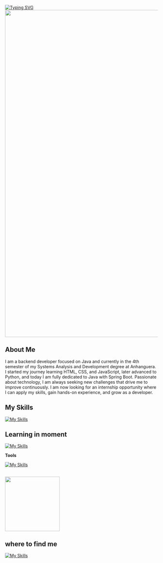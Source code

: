 [![Typing SVG](https://readme-typing-svg.demolab.com?font=Fira+Code&size=22&pause=1000&color=094BF7&background=FFFFFF00&width=435&lines=Hello+World!+I'm+Jo%C3%A3o+Miguel)](https://git.io/typing-svg)
<img src="http://camo.githubusercontent.com/64caf9016869591bbcf79720ad78d0645d4ae11549961c8f47f9cb595838b2e3/68747470733a2f2f63646e612e61727473746174696f6e2e636f6d2f702f6173736574732f696d616765732f696d616765732f3032312f3732302f3932302f6f726967696e616c2f706978656c2d6a6566662d6d6172696f2e6769663f31353732373039343333" width="1080" />
## About Me
I am a backend developer focused on Java and currently in the 4th semester of my Systems Analysis and Development degree at Anhanguera. I started my journey learning HTML, CSS, and JavaScript, later advanced to Python, and today I am fully dedicated to Java with Spring Boot. Passionate about technology, I am always seeking new challenges that drive me to improve continuously. I am now looking for an internship opportunity where I can apply my skills, gain hands-on experience, and grow as a developer.
## My Skills


[![My Skills](https://skillicons.dev/icons?i=html,css,java,python,git,github,windows,spring)](https://skillicons.dev)


## Learning in moment

[![My Skills](https://skillicons.dev/icons?i=javascript,linux)](https://skillicons.dev)



**Tools** 

[![My Skills](https://skillicons.dev/icons?i=idea,vscode,postman)](https://skillicons.dev)



<br/>

<a href="https://github.com/JoaoDev30" title="Perfil do João">
  <img height="180em" src="https://github-readme-stats.vercel.app/api?username=JoaoDev30&theme=gradianto_icons=true" />
</a>

## where to find me

[![My Skills](https://skillicons.dev/icons?i=linkedin)](https://www.linkedin.com/in/jo%C3%A3o-miguel-00484431a/)

